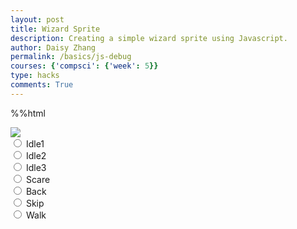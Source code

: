 ```yaml
---
layout: post
title: Wizard Sprite
description: Creating a simple wizard sprite using Javascript.
author: Daisy Zhang
permalink: /basics/js-debug
courses: {'compsci': {'week': 5}}
type: hacks
comments: True
---
```

%%html

<body>
    <div>
        <canvas id="spriteContainer"> <!-- Within the base div is a canvas. An HTML canvas is used only for graphics. It allows the user to access some basic functions related to the image created on the canvas (including animation) -->
            <img id="wizardSprite" src="/student/images/wizard_spritesheet.png">  <!-- change sprite here -->
        </canvas>
        <div id="controls"> <!--basic radio buttons which can be used to check whether each individual animaiton works -->
            <input type="radio" name="animation" id="idle1">
            <label for="idle1">Idle1</label><br>
            <input type="radio" name="animation" id="idle2">
            <label for="idle2">Idle2</label><br>
            <input type="radio" name="animation" id="idle3">
            <label for="idle3">Idle3</label><br>
            <input type="radio" name="animation" id="scare">
            <label for="scare">Scare</label><br>
            <input type="radio" name="animation" id="back">
            <label for="back">Back</label><br>
            <input type="radio" name="animation" id="skip">
            <label for="skip">Skip</label><br>
            <input type="radio" name="animation" id="walk">
            <label for="walk">Walk</label><br>
        </div>
    </div>
</body>

<script>
    // start on page load
    window.addEventListener('load', function () {
        const canvas = document.getElementById('spriteContainer');
        const ctx = canvas.getContext('2d');
        const SPRITE_WIDTH = 23.5;  // matches sprite pixel width
        const SPRITE_HEIGHT = 23.5; // matches sprite pixel height
        const SCALE_FACTOR = 4;  // control size of sprite on canvas
        const FRAME_LIMIT = 6;  // number of frames per row, this code assume each row is same
        // const FRAME_RATE = 15;  // not used

        canvas.width = SPRITE_WIDTH * SCALE_FACTOR;
        canvas.height = SPRITE_HEIGHT * SCALE_FACTOR;

        class Wizard {
            constructor() {
                this.image = document.getElementById("wizardSprite");
                this.spriteWidth = SPRITE_WIDTH;
                this.spriteHeight = SPRITE_HEIGHT;
                this.width = this.spriteWidth;
                this.height = this.spriteHeight;
                this.x = 0;
                this.y = 0;
                this.scale = SCALE_FACTOR;
                this.minFrame = 0;
                this.maxFrame = FRAME_LIMIT;
                this.frameX = 0;
                this.frameY = 0;
            }

            // draw wizard object
            draw(context) {
                context.drawImage(
                    this.image,
                    this.frameX * this.spriteWidth,
                    this.frameY * this.spriteHeight,
                    this.spriteWidth,
                    this.spriteHeight,
                    this.x,
                    this.y,
                    this.width * this.scale,
                    this.height * this.scale
                );
            }

            // update frameX of object
            update() {
                if (this.frameX < this.maxFrame) {
                    this.frameX++;
                } else {
                    this.frameX = 0;
                }
            }
        }

        // wizard object
        const wizard = new Wizard();

        // update frameY of wizard object, action from idle, bark, walk radio control
        const controls = document.getElementById('controls');
        controls.addEventListener('click', function (event) {
            if (event.target.tagName === 'INPUT') {
                const selectedAnimation = event.target.id;
                switch (selectedAnimation) {
                    case 'idle1':
                        wizard.frameY = 0;
                        wizard.maxFrame = 3;
                        break;
                    case 'idle2':
                        wizard.frameY = 1;
                        wizard.maxFrame = 3;
                        break;
                    case 'idle3':
                        wizard.frameY = 2;
                        wizard.maxFrame = 3;
                        break;
                    case 'scare':
                        wizard.frameY = 3;
                        wizard.maxFrame = 4;
                        break;
                    case 'back':
                        wizard.frameY = 4;
                        wizard.maxFrame = 4;
                        break;
                    case 'skip':
                        wizard.frameY = 5;
                        wizard.maxFrame = 12;
                        break;
                    case 'walk':
                        wizard.frameY = 6;
                        wizard.maxFrame = 7;
                        break;
                    default:
                        break;
                }
            }
        });

        // Animation recursive control function
        let framesPerSecond = 5
        function animate() {
            // Clears the canvas to remove the previous frame.
            ctx.clearRect(0, 0, canvas.width, canvas.height);

            // Draws the current frame of the sprite.
            wizard.draw(ctx);

            // Updates the `frameX` property to prepare for the next frame in the sprite sheet.
            wizard.update();

            // Uses `requestAnimationFrame` to synchronize the animation loop with the display's refresh rate,
            // ensuring smooth visuals.
            setTimeout(function() {
                requestAnimationFrame(animate);
            }, 1000 / framesPerSecond);
        }

        // run 1st animate
        animate();
    });
</script>



